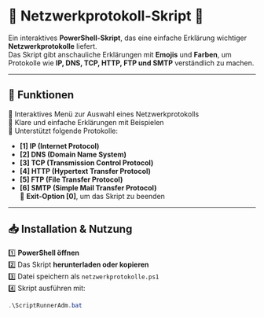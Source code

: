 # 📡 Netzwerkprotokoll-Skript 📡

Ein interaktives **PowerShell-Skript**, das eine einfache Erklärung wichtiger **Netzwerkprotokolle** liefert.  
Das Skript gibt anschauliche Erklärungen mit **Emojis** und **Farben**, um Protokolle wie **IP, DNS, TCP, HTTP, FTP und SMTP** verständlich zu machen.

---

## 📌 **Funktionen**
🔹 Interaktives Menü zur Auswahl eines Netzwerkprotokolls  
🔹 Klare und einfache Erklärungen mit Beispielen  
🔹 Unterstützt folgende Protokolle:
- **[1] IP (Internet Protocol)**  
- **[2] DNS (Domain Name System)**  
- **[3] TCP (Transmission Control Protocol)**  
- **[4] HTTP (Hypertext Transfer Protocol)**  
- **[5] FTP (File Transfer Protocol)**  
- **[6] SMTP (Simple Mail Transfer Protocol)**  
🔹 **Exit-Option [0]**, um das Skript zu beenden  

---

## 📥 **Installation & Nutzung**
1️⃣ **PowerShell öffnen**  
2️⃣ Das Skript **herunterladen oder kopieren**  
3️⃣ Datei speichern als `netzwerkprotokolle.ps1`  
4️⃣ Skript ausführen mit:
   ```powershell
   .\ScriptRunnerAdm.bat
